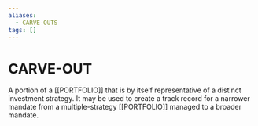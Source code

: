 ```yaml
---
aliases:
  - CARVE-OUTS
tags: []
---
```

# CARVE-OUT
A portion of a [[PORTFOLIO]] that is by itself representative of a distinct investment strategy. It may be used to create a track record for a narrower mandate from a multiple-strategy [[PORTFOLIO]] managed to a broader mandate.